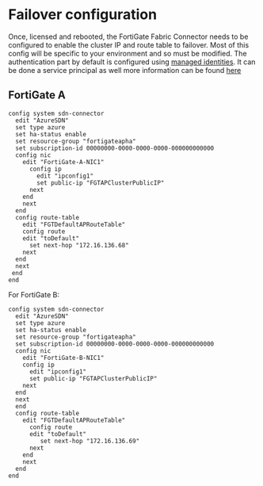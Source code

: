 # Failover configuration

Once, licensed and rebooted, the FortiGate Fabric Connector needs to be configured to enable the cluster IP and route table to failover. Most of this config will be specific to your environment and so must be modified. The authentication part by default is configured using [managed identities](https://docs.fortinet.com/vm/azure/fortigate/7.0/azure-administration-guide/7.0.0/236610/creating-a-fabric-connector-using-a-managed-identity). It can be done a service principal as well more information can be found [here](https://docs.fortinet.com/vm/azure/fortigate/7.0/azure-administration-guide/7.0.0/948968/creating-an-azure-fabric-connector-using-service-principal)

## FortiGate A

```text
config system sdn-connector
  edit "AzureSDN"
  set type azure
  set ha-status enable
  set resource-group "fortigateapha"
  set subscription-id 00000000-0000-0000-0000-000000000000
  config nic
    edit "FortiGate-A-NIC1"
      config ip
        edit "ipconfig1"
        set public-ip "FGTAPClusterPublicIP"
      next
    end
    next
  end
  config route-table
    edit "FGTDefaultAPRouteTable"
    config route
    edit "toDefault"
      set next-hop "172.16.136.68"
    next
  end
  next
 end
end
```

For FortiGate B:

```text
config system sdn-connector
  edit "AzureSDN"
  set type azure
  set ha-status enable
  set resource-group "fortigateapha"
  set subscription-id 00000000-0000-0000-0000-000000000000
  config nic
    edit "FortiGate-B-NIC1"
    config ip
      edit "ipconfig1"
      set public-ip "FGTAPClusterPublicIP"
    next
  end
  next
  end
  config route-table
    edit "FGTDefaultAPRouteTable"
      config route
      edit "toDefault"
         set next-hop "172.16.136.69"
      next
    end
    next
  end
end
```
